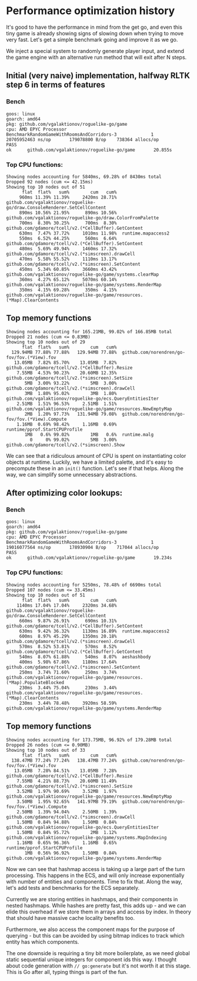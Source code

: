 # Performance optimization history

It's good to have the performance in mind from the get go, and even this tiny game is already showing signs
of slowing down when trying to move very fast.
Let's get a simple benchmark going and improve it as we go.

We inject a special system to randomly generate player input, and extend the game engine with an alternative
run method that will exit after N steps.

## Initial (very naive) implementation, halfway RLTK step 6 in terms of features

### Bench

```
goos: linux
goarch: amd64
pkg: github.com/vgalaktionov/roguelike-go/game
cpu: AMD EPYC Processor
BenchmarkRandomGameWithRoomsAndCorridors-3             1        20705952463 ns/op       179078800 B/op    738364 allocs/op
PASS
ok      github.com/vgalaktionov/roguelike-go/game       20.855s
```

### Top CPU functions:

```
Showing nodes accounting for 5840ms, 69.28% of 8430ms total
Dropped 92 nodes (cum <= 42.15ms)
Showing top 10 nodes out of 51
      flat  flat%   sum%        cum   cum%
     960ms 11.39% 11.39%     2420ms 28.71%  github.com/vgalaktionov/roguelike-go/draw.ConsoleRenderer.SetCellContent
     890ms 10.56% 21.95%      890ms 10.56%  github.com/vgalaktionov/roguelike-go/draw.ColorFromPalette
     700ms  8.30% 30.25%      700ms  8.30%  github.com/gdamore/tcell/v2.(*CellBuffer).GetContent
     630ms  7.47% 37.72%     1010ms 11.98%  runtime.mapaccess2
     550ms  6.52% 44.25%      560ms  6.64%  github.com/gdamore/tcell/v2.(*CellBuffer).SetContent
     480ms  5.69% 49.94%     1460ms 17.32%  github.com/gdamore/tcell/v2.(*simscreen).drawCell
     470ms  5.58% 55.52%     1110ms 13.17%  github.com/gdamore/tcell/v2.(*simscreen).SetContent
     450ms  5.34% 60.85%     3660ms 43.42%  github.com/vgalaktionov/roguelike-go/game/systems.clearMap
     360ms  4.27% 65.12%     5070ms 60.14%  github.com/vgalaktionov/roguelike-go/game/systems.RenderMap
     350ms  4.15% 69.28%      350ms  4.15%  github.com/vgalaktionov/roguelike-go/game/resources.(*Map).ClearContents
```

## Top memory functions

```
Showing nodes accounting for 165.21MB, 99.02% of 166.85MB total
Dropped 21 nodes (cum <= 0.83MB)
Showing top 10 nodes out of 29
      flat  flat%   sum%        cum   cum%
  129.94MB 77.88% 77.88%   129.94MB 77.88%  github.com/norendren/go-fov/fov.(*View).fov
   13.05MB  7.82% 85.70%    13.05MB  7.82%  github.com/gdamore/tcell/v2.(*CellBuffer).Resize
    7.55MB  4.53% 90.23%    20.60MB 12.35%  github.com/gdamore/tcell/v2.(*simscreen).SetSize
       5MB  3.00% 93.22%        5MB  3.00%  github.com/gdamore/tcell/v2.(*simscreen).drawCell
       3MB  1.80% 95.02%        3MB  1.80%  github.com/vgalaktionov/roguelike-go/ecs.QueryEntitiesIter
    2.51MB  1.51% 96.53%     2.51MB  1.51%  github.com/vgalaktionov/roguelike-go/game/resources.NewEmptyMap
       2MB  1.20% 97.73%   131.94MB 79.08%  github.com/norendren/go-fov/fov.(*View).Compute
    1.16MB  0.69% 98.42%     1.16MB  0.69%  runtime/pprof.StartCPUProfile
       1MB   0.6% 99.02%        1MB   0.6%  runtime.malg
         0     0% 99.02%        5MB  3.00%  github.com/gdamore/tcell/v2.(*simscreen).Show
```

We can see that a ridiculous amount of CPU is spent on instantiating color objects at runtime.
Luckily, we have a limited palette, and it's easy to precompute these in an `init()` function.
Let's see if that helps. Along the way, we can simplify some unnecessary abstractions.

## After optimizing color lookups:

### Bench

```
goos: linux
goarch: amd64
pkg: github.com/vgalaktionov/roguelike-go/game
cpu: AMD EPYC Processor
BenchmarkRandomGameWithRoomsAndCorridors-3             1        19016077564 ns/op       178930904 B/op    717044 allocs/op
PASS
ok      github.com/vgalaktionov/roguelike-go/game       19.234s
```

### Top CPU functions:

```
Showing nodes accounting for 5250ms, 78.48% of 6690ms total
Dropped 107 nodes (cum <= 33.45ms)
Showing top 10 nodes out of 51
      flat  flat%   sum%        cum   cum%
    1140ms 17.04% 17.04%     2320ms 34.68%  github.com/vgalaktionov/roguelike-go/draw.ConsoleRenderer.SetCellContent
     660ms  9.87% 26.91%      690ms 10.31%  github.com/gdamore/tcell/v2.(*CellBuffer).SetContent
     630ms  9.42% 36.32%     1130ms 16.89%  runtime.mapaccess2
     600ms  8.97% 45.29%     1350ms 20.18%  github.com/gdamore/tcell/v2.(*simscreen).drawCell
     570ms  8.52% 53.81%      570ms  8.52%  github.com/gdamore/tcell/v2.(*CellBuffer).GetContent
     540ms  8.07% 61.88%      540ms  8.07%  aeshashbody
     400ms  5.98% 67.86%     1180ms 17.64%  github.com/gdamore/tcell/v2.(*simscreen).SetContent
     250ms  3.74% 71.60%      250ms  3.74%  github.com/vgalaktionov/roguelike-go/game/resources.(*Map).PopulateBlocked
     230ms  3.44% 75.04%      230ms  3.44%  github.com/vgalaktionov/roguelike-go/game/resources.(*Map).ClearContents
     230ms  3.44% 78.48%     3920ms 58.59%  github.com/vgalaktionov/roguelike-go/game/systems.RenderMap
```

## Top memory functions

```
Showing nodes accounting for 173.75MB, 96.92% of 179.28MB total
Dropped 26 nodes (cum <= 0.90MB)
Showing top 10 nodes out of 33
      flat  flat%   sum%        cum   cum%
  138.47MB 77.24% 77.24%   138.47MB 77.24%  github.com/norendren/go-fov/fov.(*View).fov
   13.05MB  7.28% 84.51%    13.05MB  7.28%  github.com/gdamore/tcell/v2.(*CellBuffer).Resize
    7.55MB  4.21% 88.73%    20.60MB 11.49%  github.com/gdamore/tcell/v2.(*simscreen).SetSize
    3.52MB  1.97% 90.69%     3.52MB  1.97%  github.com/vgalaktionov/roguelike-go/game/resources.NewEmptyMap
    3.50MB  1.95% 92.65%   141.97MB 79.19%  github.com/norendren/go-fov/fov.(*View).Compute
    2.50MB  1.39% 94.04%     2.50MB  1.39%  github.com/gdamore/tcell/v2.(*simscreen).drawCell
    1.50MB  0.84% 94.88%     1.50MB  0.84%  github.com/vgalaktionov/roguelike-go/ecs.QueryEntitiesIter
    1.50MB  0.84% 95.72%        2MB  1.12%  github.com/vgalaktionov/roguelike-go/game/systems.MapIndexing
    1.16MB  0.65% 96.36%     1.16MB  0.65%  runtime/pprof.StartCPUProfile
       1MB  0.56% 96.92%     1.50MB  0.84%  github.com/vgalaktionov/roguelike-go/game/systems.RenderMap
```

Now we can see that hashmap access is taking up a large part of the turn processing.
This happens in the ECS, and will only increase exponentially with number of entities and components.
Time to fix that. Along the way, let's add tests and benchmarks for the ECS separately.

Currently we are storing entities in hashmaps, and their components in nested hashmaps.
While hashes are pretty fast, this adds up - and we can elide this overhead if we store them in arrays and access by index. In theory that should have massive cache locality benefits too.

Furthermore, we also access the component maps for the purpose of querying - but this can be avoided by using bitmap indices to track which entity has which components.

The one downside is requiring a tiny bit more boilerplate, as we need global static sequential unique integers for component ids this way. I thought about code generation with `// go:generate` but it's not worth it at this stage.
This is Go after all, typing things is part of the fun.
